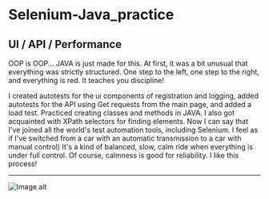# Selenium-Java_practice
## UI / API / Performance
OOP is OOP...
JAVA is just made for this. 
At first, it was a bit unusual that everything was strictly structured. One step to the left, one step to the right, and everything is red.  It teaches you discipline!

I created autotests for the ui components of registration and logging, added autotests for the API using Get requests from the main page, and added a load test. Practiced creating classes and methods in JAVA. I also got acquainted with XPath selectors for finding elements. Now I can say that I've joined all the world's test automation tools, including Selenium. I feel as if I've switched from a car with an automatic transmission to a car with manual control) It's a kind of balanced, slow, calm ride when everything is under full control. Of course, calmness is good for reliability. I like this process!
___
![Image alt](https://github.com/SerhiiQAA/Selenium-Java_practice/blob/main/images/CarMY.apng)
